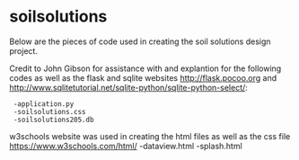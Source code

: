 # soilsolutions
Below are the pieces of code used in creating the soil solutions design project.

Credit to John Gibson for assistance with and explantion for the following codes as well as the flask and sqlite websites http://flask.pocoo.org and http://www.sqlitetutorial.net/sqlite-python/sqlite-python-select/:

     -application.py
     -soilsolutions.css
     -soilsolutions205.db
     
w3schools website was used in creating the html files as well as the css file https://www.w3schools.com/html/ 
     -dataview.html
     -splash.html
     
